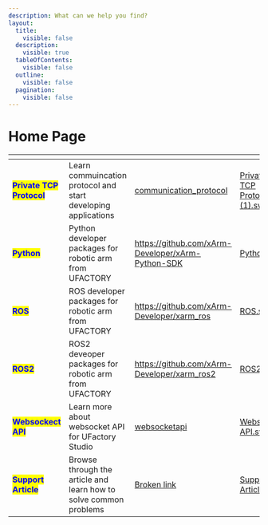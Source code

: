 ```yaml
---
description: What can we help you find?
layout:
  title:
    visible: false
  description:
    visible: true
  tableOfContents:
    visible: false
  outline:
    visible: false
  pagination:
    visible: false
---
```


# Home Page

<table data-view="cards"><thead><tr><th></th><th></th><th data-hidden data-card-target data-type="content-ref"></th><th data-hidden data-card-cover data-type="files"></th></tr></thead><tbody><tr><td><mark style="color:blue;"><strong>Private TCP Protocol</strong></mark></td><td>Learn commuincation protocol and start developing applications</td><td><a href="communication_protocol/">communication_protocol</a></td><td><a href=".gitbook/assets/Private TCP Protocol (1).svg">Private TCP Protocol (1).svg</a></td></tr><tr><td><mark style="color:blue;"><strong>Python</strong></mark></td><td>Python developer packages for robotic arm from UFACTORY</td><td><a href="https://github.com/xArm-Developer/xArm-Python-SDK">https://github.com/xArm-Developer/xArm-Python-SDK</a></td><td><a href=".gitbook/assets/Python.svg">Python.svg</a></td></tr><tr><td><mark style="color:blue;"><strong>ROS</strong></mark></td><td>ROS developer packages for robotic arm from UFACTORY</td><td><a href="https://github.com/xArm-Developer/xarm_ros">https://github.com/xArm-Developer/xarm_ros</a></td><td><a href=".gitbook/assets/ROS.svg">ROS.svg</a></td></tr><tr><td><mark style="color:blue;"><strong>ROS2</strong></mark></td><td>ROS2 deveoper packages for robotic arm from UFACTORY</td><td><a href="https://github.com/xArm-Developer/xarm_ros2">https://github.com/xArm-Developer/xarm_ros2</a></td><td><a href=".gitbook/assets/ROS2.svg">ROS2.svg</a></td></tr><tr><td><mark style="color:blue;"><strong>Websockect API</strong></mark></td><td>Learn more about websocket API for UFactory Studio</td><td><a href="websocketapi/">websocketapi</a></td><td><a href=".gitbook/assets/Websocket API.svg">Websocket API.svg</a></td></tr><tr><td><mark style="color:blue;"><strong>Support Article</strong></mark></td><td>Browse through the article and learn how to solve common problems</td><td><a href="broken-reference">Broken link</a></td><td><a href=".gitbook/assets/Support Article.svg">Support Article.svg</a></td></tr></tbody></table>
